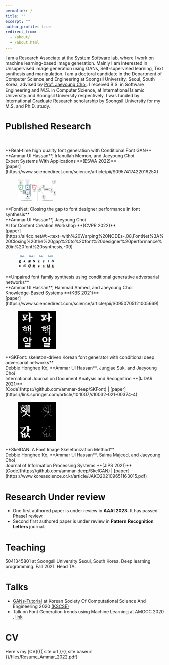 ```yaml
---
permalink: /
title: ""
excerpt: ""
author_profile: true
redirect_from: 
  - /about/
  - /about.html
---
```


I am a Research Associate at the [System Software lab](https://ss.ssu.ac.kr/), where I work on machine learning-based image generation. Mainly I am interested  in Unsupervised image generation using GANs, Self-supervised learning, Text synthesis and manipulation. I am a doctoral candidate in the Department of Computer Science and Engineering at Soongsil University, Seoul, South Korea, advised by [Prof. Jaeyoung Choi](https://scholar.google.com/citations?user=YJ7fWWgAAAAJ&hl=en). I received B.S. in Software Engineering and M.S. in Computer Science, at International Islamic University and Soongsil University respectively. I was funded by International Graduate Research scholarship by Soongsil University for my M.S. and Ph.D. study.

Published Research
======
<figure style="width: 120px"> <img src="https://ars.els-cdn.com/content/image/1-s2.0-S095741742201925X-gr3.jpg" alt=""> </figure> **Real-time high quality font generation with Conditional Font GAN**<br/>**Ammar Ul Hassan**, Irfanullah Memon, and Jaeyoung Choi<br/>Expert Systems With Applications **(ESWA 2022)** <br/> [paper](https://www.sciencedirect.com/science/article/pii/S095741742201925X)
<figure style="width: 120px"> <img src="https://raw.githubusercontent.com/ammar-deep/ammar-deep.github.io/master/images/Fontnet.png" alt=""> </figure>**FontNet: Closing the gap to font designer performance in font synthesis**<br/>**Ammar Ul Hassan**, Jaeyoung Choi<br/>AI for Content Creation Workshop **(CVPR 2022)** <br/>[paper](https://ai4cc.net/#:~:text=with%20Warping%20NODEs-,08,FontNet%3A%20Closing%20the%20gap%20to%20font%20designer%20performance%20in%20font%20synthesis,-09)
<figure style="width: 120px"> <img src="https://raw.githubusercontent.com/ammar-deep/ammar-deep.github.io/master/images/UFFG.png" alt=""> </figure> **Unpaired font family synthesis using conditional generative adversarial networks**<br/>**Ammar Ul Hassan**, Hammad Ahmed, and Jaeyoung Choi<br/>Knowledge-Based Systems **(KBS 2021)** <br/> [paper](https://www.sciencedirect.com/science/article/pii/S0950705121005669)
<figure style="width: 120px"> <img src="https://raw.githubusercontent.com/ammar-deep/ammar-deep.github.io/master/images/SKFont.png" alt=""> </figure>**SKFont: skeleton-driven Korean font generator with conditional deep adversarial networks**<br/>Debbie Honghee Ko, **Ammar Ul Hassan**, Jungjae Suk, and Jaeyoung Choi<br/>International Journal on Document Analysis and Recognition **(IJDAR 2021)** <br/>[Code](https://github.com/ammar-deep/SKFont) | [paper](https://link.springer.com/article/10.1007/s10032-021-00374-4)
<figure style="width: 120px"> <img src="https://raw.githubusercontent.com/ammar-deep/ammar-deep.github.io/master/images/SkleGAN.png" alt=""> </figure>**SkelGAN: A Font Image Skeletonization Method**<br/>Debbie Honghee Ko, **Ammar Ul Hassan**, Saima Majeed, and Jaeyoung Choi<br/>Journal of Information Processing Systems **(JIPS 2021)** <br/>[Code](https://github.com/ammar-deep/SkelGAN) | [paper](https://www.koreascience.or.kr/article/JAKO202109651163015.pdf)

Research Under review
======
-  One first authored paper is under review in **AAAI 2023**. It has passed Phase1 review. 
-  Second first authored paper is under review in **Pattern Recognition Letters** journal. 

Teaching
======
5041345801 at Soongsil University Seoul, South Korea.
Deep learning programming.
Fall 2021. Head TA. 

Talks
======
-  [GANs-Tutorial](https://github.com/ammar-deep/GANs-Tutorial) at Korean Society Of Computational Science And Engineering 2020 [(KSCSE)](http://www.cse.or.kr/board/conference/62)
-  Talk on Font Generation trends using Machine Learning at AMGCC 2020 . [link](https://www.cseric.or.kr/conference/conference.php?&m=view&SnxNum=23766)

CV
======
Here's my [CV]({{ site.url }}{{ site.baseurl }}/files/Resume_Ammar_2022.pdf)
